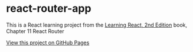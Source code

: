 # react-router-app
This is a React learning project from the [Learning React, 2nd Edition](https://www.oreilly.com/library/view/learning-react-2nd/9781492051718/) book, Сhapter 11 React Router  

[View this project on GitHub Pages](https://victorizbitskiy.github.io/react-router-app) 
